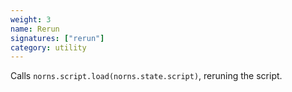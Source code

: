 ```yaml
---
weight: 3
name: Rerun
signatures: ["rerun"]
category: utility
---
```

Calls `norns.script.load(norns.state.script)`, reruning the script.
